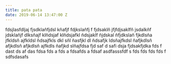 ```yaml
---
title: pata pata
date: 2019-06-14 13:47:00 Z
---
```


fdsjlasfdljaj fjsdklañfjdsl kñafjf fdjkslañfj f fjdsaklñ jfjfdjsaklfñ jsdalkñf jdsklañjf dlksñajf klñdsjaf klñdsjafkl ñdsjaklf ñjdskal ñfjdkslañ fjkdlsña jfkldsñ ajfkldsl ñdsajfkls dkl sñl ñasfjkl dl ñdsafjk ldsñajfkdsl ñafjkdlsñ afjkdlsñ afjkdlsñ ajfkdls ñafjkd slñajfdsa fjd saf d safi dsja fjdsakfjdka fds f dast ds af das fdsa fds a fds a fdsafds a fdsaf asdfasssfdf s fds fds fds fds f sdfsdasafs